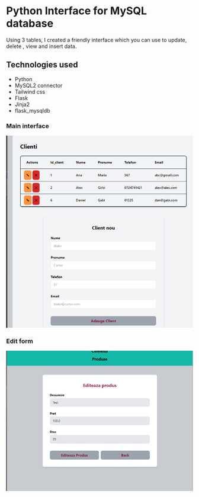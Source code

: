 # Python Interface for MySQL database

Using 3 tables, I created a friendly interface which you can use to update, delete , view and insert data.

## Technologies used

- Python
- MySQL2 connector
- Tailwind css
- Flask
- Jinja2
- flask_mysqldb

### Main interface

![Home](<Screenshot 2024-02-01 094653.png>)

### Edit form

![Edit](<Screenshot 2024-02-01 094737.png>)